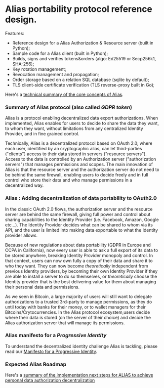 # Alias portability protocol reference design.

Features:

- Reference design for a Alias Authorization & Resource server (built in Python);
- Sample code for a Alias client (built in Python);
- Builds, signs and verifies tokens&orders (algo: Ed25519 or Secp256k1, SHA-256);
- Key rotation management;
- Revocation management and propagation;
- Order storage based on a relation SQL database (sqlite by default);
- TLS client-side certificate verification (TLS reverse-proxy built in Go);

Here's a [technical summary of the core concepts of
Alias](https://github.com/progressive-identity/sandbox/blob/master/doc/SUMMARY).

### Summary of Alias protocol (also called *GDPR token*)

Alias is a protocol enabling decentralized data export authorizations. When implemented, Alias enables for users to decide to share the data they want, to whom they want, without limitations from any centralized Identity Provider, and in fine grained control.

Technically, Alias is a decentralized protocol based on OAuth 2.0, where each user, identified by an cryptographic alias, can let third-parties ("clients") access to their data stored in  servers ("resource servers"). Access to the data is controlled by an Authorization server ("authorization servers") that manages permissions and scopes.
The main innovation of Alias is that the resource server and the authorization server do not need to be behind the same firewall, enabling users to decide freely and in full control who store their data and who manage permissions in a decentralized way.

### Alias : Adding decentralization of data portability to OAuth2.0

In the classic OAuth 2.0 flows, the authorization server and the resource server are behind the same firewall, giving full power and control about sharing capabilities to the Identity Provider (i.e. Facebook, Amazon, Google etc...). The Identity Provider decides what can be shared to whom via its API, and the user is limited into making data exportable to what the Identity provider allows.

Because of new regulations about data portability (GDPR in Europe and CCPA in California), now every user is able to ask a full export of its data to be stored anywhere, breaking Identity Provider monopoly and control. In that context, users can now own fully a copy of their data and share it to who they want. They can now become *theoretically* independent from previous Identity providers, by becoming their own Identity Provider if they are able to install a server to do so themselves, or *theoretically* choose the Identity provider that is the best delivering value for them about managing their personal data and permissions.

As we seen in Bitcoin, a large majority of users will still want to delegate authorizations to a trusted 3rd-party to manage permissions, as they do until today with banks for their money, or to wallet managers for their Bitcoins/Crytocurrencies. In the Alias protocol ecosystem,users decide where their data is stored (on the server of their choice) and decide the Alias authorization server that will manage its permissions.

### Alias manifesto for a *Progressive Identity*

To understand the decentralized identity challenge Alias is tackling, please read our [Manifesto for a Progressive Identity](https://github.com/progressive-identity/ref/wiki/Manifesto-for-a-Progressive-Identity).

### Expected Alias Roadmap

Here's a [summary of the implementation next steps for ALIAS to achieve personal data authorization decentralization](https://github.com/progressive-identity/ref/wiki/Roadmap-of-ALIAS-protocol-delivery)

